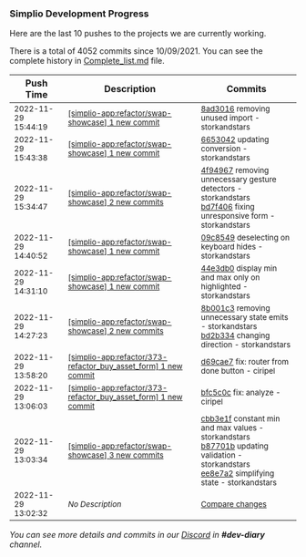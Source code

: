 
### Simplio Development Progress

Here are the last 10 pushes to the projects we are currently working.

There is a total of 4052 commits since 10/09/2021. You can see the complete history in
 [Complete_list.md](Complete_list.md) file.

| Push Time | Description | Commits |
| --- | --- | --- |
| <sub>2022-11-29 15:44:19</sub> | <sub>[[simplio-app:refactor/swap\-showcase] 1 new commit](https://github.com/SimplioOfficial/simplio-app/commit/8ad3016ca06f716ff9f33883fa2e8a3f4901a4dc)</sub> | <sub>[8ad3016](https://github.com/SimplioOfficial/simplio-app/commit/8ad3016ca06f716ff9f33883fa2e8a3f4901a4dc) removing unused import - storkandstars</sub> |
| <sub>2022-11-29 15:43:38</sub> | <sub>[[simplio-app:refactor/swap\-showcase] 1 new commit](https://github.com/SimplioOfficial/simplio-app/commit/66530420a4de697581b2a6bf5e55d7acecff07a0)</sub> | <sub>[6653042](https://github.com/SimplioOfficial/simplio-app/commit/66530420a4de697581b2a6bf5e55d7acecff07a0) updating conversion - storkandstars</sub> |
| <sub>2022-11-29 15:34:47</sub> | <sub>[[simplio-app:refactor/swap\-showcase] 2 new commits](https://github.com/SimplioOfficial/simplio-app/compare/09c8549c3811...bd7f40685054)</sub> | <sub>[4f94967](https://github.com/SimplioOfficial/simplio-app/commit/4f949675c0911bfc2d983317f708c497167385aa) removing unnecessary gesture detectors - storkandstars<br>[bd7f406](https://github.com/SimplioOfficial/simplio-app/commit/bd7f406850542bb992bba7f2887e8c4fd08e9c60) fixing unresponsive form - storkandstars</sub> |
| <sub>2022-11-29 14:40:52</sub> | <sub>[[simplio-app:refactor/swap\-showcase] 1 new commit](https://github.com/SimplioOfficial/simplio-app/commit/09c8549c38112470664ed43a9fd98c91f4fda654)</sub> | <sub>[09c8549](https://github.com/SimplioOfficial/simplio-app/commit/09c8549c38112470664ed43a9fd98c91f4fda654) deselecting on keyboard hides - storkandstars</sub> |
| <sub>2022-11-29 14:31:10</sub> | <sub>[[simplio-app:refactor/swap\-showcase] 1 new commit](https://github.com/SimplioOfficial/simplio-app/commit/44e3db0672a4bb5ce775472a8bd92272caf49a53)</sub> | <sub>[44e3db0](https://github.com/SimplioOfficial/simplio-app/commit/44e3db0672a4bb5ce775472a8bd92272caf49a53) display min and max only on highlighted - storkandstars</sub> |
| <sub>2022-11-29 14:27:23</sub> | <sub>[[simplio-app:refactor/swap\-showcase] 2 new commits](https://github.com/SimplioOfficial/simplio-app/compare/ee8e7a2aea30...bd2b334fa94f)</sub> | <sub>[8b001c3](https://github.com/SimplioOfficial/simplio-app/commit/8b001c3937a6795e2708e3fdfb48de66d0c1a771) removing unnecessary state emits - storkandstars<br>[bd2b334](https://github.com/SimplioOfficial/simplio-app/commit/bd2b334fa94fe6695a20fe4de1a2ca3fd209394e) changing direction - storkandstars</sub> |
| <sub>2022-11-29 13:58:20</sub> | <sub>[[simplio-app:refactor/373\-refactor\_buy\_asset\_form] 1 new commit](https://github.com/SimplioOfficial/simplio-app/commit/d69cae7d65c1e9b0e94333e5914b7aa2a3950f8f)</sub> | <sub>[d69cae7](https://github.com/SimplioOfficial/simplio-app/commit/d69cae7d65c1e9b0e94333e5914b7aa2a3950f8f) fix: router from done button - ciripel</sub> |
| <sub>2022-11-29 13:06:03</sub> | <sub>[[simplio-app:refactor/373\-refactor\_buy\_asset\_form] 1 new commit](https://github.com/SimplioOfficial/simplio-app/commit/bfc5c0cbeef3d2b6e1f50cb78eccbd40402a5640)</sub> | <sub>[bfc5c0c](https://github.com/SimplioOfficial/simplio-app/commit/bfc5c0cbeef3d2b6e1f50cb78eccbd40402a5640) fix: analyze - ciripel</sub> |
| <sub>2022-11-29 13:03:34</sub> | <sub>[[simplio-app:refactor/swap\-showcase] 3 new commits](https://github.com/SimplioOfficial/simplio-app/compare/4ff855d1a635...ee8e7a2aea30)</sub> | <sub>[cbb3e1f](https://github.com/SimplioOfficial/simplio-app/commit/cbb3e1f02e8846ad1f1155938e4103ff5df14783) constant min and max values - storkandstars<br>[b87701b](https://github.com/SimplioOfficial/simplio-app/commit/b87701b104a368364c595af3c0f87e88ec38f82f) updating validation - storkandstars<br>[ee8e7a2](https://github.com/SimplioOfficial/simplio-app/commit/ee8e7a2aea3042ec8bf8a0977cca5a4aa87700bb) simplifying state - storkandstars</sub> |
| <sub>2022-11-29 13:02:32</sub> | <sub>_No Description_</sub> | <sub>[Compare changes](https://github.com/SimplioOfficial/simplio-app/compare/f60b40467926...68a9616e7dea)</sub> |

_You can see more details and commits in our [Discord](https://discord.gg/aKhjuwZmdP) in **#dev-diary** channel._

